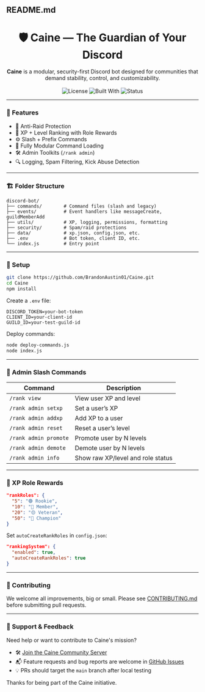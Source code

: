 ## README.md

<h1 align="center">🛡️ Caine — The Guardian of Your Discord</h1>

<p align="center">
  <b>Caine</b> is a modular, security-first Discord bot designed for communities that demand stability, control, and customizability.
  <br><br>
  <img alt="License" src="https://img.shields.io/github/license/BrandonAustin01/Caine?style=flat-square">
  <img alt="Built With" src="https://img.shields.io/badge/Built%20With-Node.js%20%7C%20Discord.js-blue?style=flat-square">
  <img alt="Status" src="https://img.shields.io/badge/status-under%20active%20development-yellow?style=flat-square">
</p>

---

### 🚀 Features

* 🎯 Anti-Raid Protection
* 🧠 XP + Level Ranking with Role Rewards
* ⚙️ Slash + Prefix Commands
* 🤖 Fully Modular Command Loading
* 🛠️ Admin Toolkits (`/rank admin`)
* 🔍 Logging, Spam Filtering, Kick Abuse Detection

---

### 🏗️ Folder Structure

```
discord-bot/
├── commands/        # Command files (slash and legacy)
├── events/          # Event handlers like messageCreate, guildMemberAdd
├── utils/           # XP, logging, permissions, formatting
├── security/        # Spam/raid protections
├── data/            # xp.json, config.json, etc.
├── .env             # Bot token, client ID, etc.
└── index.js         # Entry point
```

---

### 🧰 Setup

```bash
git clone https://github.com/BrandonAustin01/Caine.git
cd Caine
npm install
```

Create a `.env` file:

```
DISCORD_TOKEN=your-bot-token
CLIENT_ID=your-client-id
GUILD_ID=your-test-guild-id
```

Deploy commands:

```bash
node deploy-commands.js
node index.js
```

---

### 🔧 Admin Slash Commands

| Command               | Description                       |
| --------------------- | --------------------------------- |
| `/rank view`          | View user XP and level            |
| `/rank admin setxp`   | Set a user’s XP                   |
| `/rank admin addxp`   | Add XP to a user                  |
| `/rank admin reset`   | Reset a user’s level              |
| `/rank admin promote` | Promote user by N levels          |
| `/rank admin demote`  | Demote user by N levels           |
| `/rank admin info`    | Show raw XP/level and role status |

---

### 🧩 XP Role Rewards

```json
"rankRoles": {
  "5": "🟢 Rookie",
  "10": "🔵 Member",
  "20": "🟡 Veteran",
  "50": "💠 Champion"
}
```

Set `autoCreateRankRoles` in `config.json`:

```json
"rankingSystem": {
  "enabled": true,
  "autoCreateRankRoles": true
}
```

---

### 🤝 Contributing

We welcome all improvements, big or small. Please see [CONTRIBUTING.md](CONTRIBUTING.md) before submitting pull requests.

---

### 💬 Support & Feedback

Need help or want to contribute to Caine's mission?

* 🛠️ [Join the Caine Community Server](https://discord.gg/3fzCgEHYqU)
* 📬 Feature requests and bug reports are welcome in [GitHub Issues](https://github.com/BrandonAustin01/Caine/issues)
* 💡 PRs should target the `main` branch after local testing

Thanks for being part of the Caine initiative.

